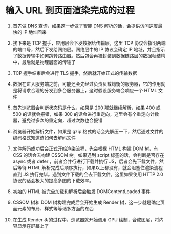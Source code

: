 # 输入 URL 到页面渲染完成的过程

1.  首先做 DNS 查询，如果这一步做了智能 DNS 解析的话，会提供访问速度最快的 IP
    地址回来

2.  接下来是 TCP 握手，应用层会下发数据给传输层，这里 TCP
    协议会指明两端的端口号，然后下发给网络层。网络层中的 IP 协议会确定 IP
    地址，并且指示了数据传输中如何跳转路由器。然后包会再被封装到数据链路层的数据帧结构中，最后就是物理层面的传输了

3.  TCP 握手结束后会进行 TLS 握手，然后就开始正式的传输数据

4.  数据在进入服务端之前，可能还会先经过负责负载均衡的服务器，它的作用就是将请求合理的分发到多台服务器上，这时假设服务端会响应一个
    HTML 文件

5.  首先浏览器会判断状态码是什么，如果是 200 那就继续解析，如果 400 或 500
    的话就会报错，如果 300
    的话会进行重定向，这里会有个重定向计数器，避免过多次的重定向，超过次数也会报错

6.  浏览器开始解析文件，如果是 gzip
    格式的话会先解压一下，然后通过文件的编码格式知道该如何去解码文件

7.  文件解码成功后会正式开始渲染流程，先会根据 HTML 构建 DOM 树，有 CSS
    的话会去构建 CSSOM 树。如果遇到 script 标签的话，会判断是否存在 async 或者
    defer ，前者会并行进行下载并执行 JS，后者会先下载文件，然后等待 HTML
    解析完成后顺序执行，如果以上都没有，就会阻塞住渲染流程直到 JS
    执行完毕。遇到文件下载的会去下载文件，这里如果使用 HTTP 2.0
    协议的话会极大的提高多图的下载效率。

8.  初始的 HTML 被完全加载和解析后会触发 DOMContentLoaded 事件

9.  CSSOM 树和 DOM 树构建完成后会开始生成 Render
    树，这一步就是确定页面元素的布局、样式等等诸多方面的东西

10. 在生成 Render 树的过程中，浏览器就开始调用 GPU
    绘制，合成图层，将内容显示在屏幕上了
